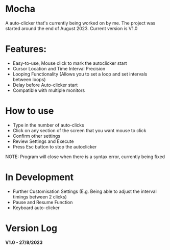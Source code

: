 # Mocha
A auto-clicker that's currently being worked on by me. The project was started around the end of August 2023. Current version is V1.0

# Features:
- Easy-to-use, Mouse click to mark the autoclicker start
- Cursor Location and Time Interval Precision
- Looping Functionality (Allows you to set a loop and set intervals between loops)
- Delay before Auto-clicker start
- Compatible with multiple monitors

# How to use
- Type in the number of auto-clicks
- Click on any section of the screen that you want mouse to click
- Confirm other settings
- Review Settings and Execute
- Press Esc button to stop the autoclicker

NOTE: Program will close when there is a syntax error, currently being fixed

# In Development
- Further Customisation Settings (E.g. Being able to adjust the interval timings between 2 clicks)
- Pause and Resume Function 
- Keyboard auto-clicker

# Version Log
<b>V1.0 - 27/8/2023</b>

